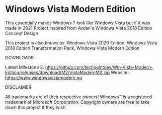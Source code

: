 # Windows Vista Modern Edition
This essentially makes Windows 7 look like Windows Vista but if it was made in 2021
Project inspired from Avdan's Windows Vista 2018 Edition Concept Design

This project is also knows as: Windows Vista 2020 Edition, Windows Vista 2018 Edition Transformation Pack, Windows Vista Modern Edition


DOWNLOADS

   Latest Milestone 2: https://github.com/techpointdev/Win-Vista-Modern-Edition/releases/download/M2/VistaModernM2.zip
   Website: https://www.windowsvistamodern.gq
   
   
   
DISCLAIMER

   All trademarks are of their respective owners! 
   Windows™ is a registered trademark of Microsoft Corporation.
   Copyright owners are free to take down this project if they wish.
